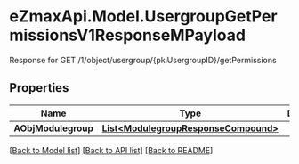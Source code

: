 # eZmaxApi.Model.UsergroupGetPermissionsV1ResponseMPayload
Response for GET /1/object/usergroup/{pkiUsergroupID}/getPermissions

## Properties

Name | Type | Description | Notes
------------ | ------------- | ------------- | -------------
**AObjModulegroup** | [**List&lt;ModulegroupResponseCompound&gt;**](ModulegroupResponseCompound.md) |  | 

[[Back to Model list]](../README.md#documentation-for-models) [[Back to API list]](../README.md#documentation-for-api-endpoints) [[Back to README]](../README.md)

